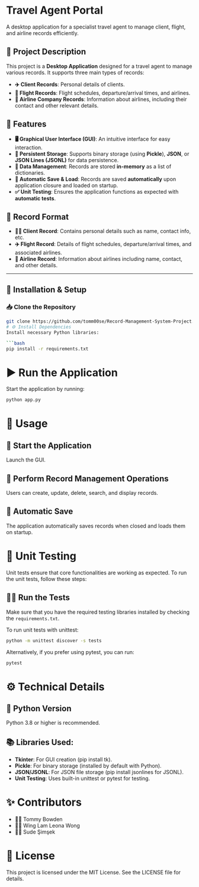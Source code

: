 # Travel Agent Portal

A desktop application for a specialist travel agent to manage client, flight, and airline records efficiently.

## 📌 Project Description

This project is a **Desktop Application** designed for a travel agent to manage various records. It supports three main types of records:

- **✈️ Client Records**: Personal details of clients.  
- **🛫 Flight Records**: Flight schedules, departure/arrival times, and airlines.  
- **🏢 Airline Company Records**: Information about airlines, including their contact and other relevant details.  

## 🚀 Features

- **🖥️ Graphical User Interface (GUI)**: An intuitive interface for easy interaction.  
- **💾 Persistent Storage**: Supports binary storage (using **Pickle**), **JSON**, or **JSON Lines (JSONL)** for data persistence.  
- **📂 Data Management**: Records are stored **in-memory** as a list of dictionaries.  
- **🔄 Automatic Save & Load**: Records are saved **automatically** upon application closure and loaded on startup.  
- **✅ Unit Testing**: Ensures the application functions as expected with **automatic tests**.  

## 📑 Record Format

- **🧑‍💼 Client Record**: Contains personal details such as name, contact info, etc.  
- **✈️ Flight Record**: Details of flight schedules, departure/arrival times, and associated airlines.  
- **🏢 Airline Record**: Information about airlines including name, contact, and other details.  

---

## 🔧 Installation & Setup  

### 📥 Clone the Repository  
```bash
git clone https://github.com/tomm00se/Record-Management-System-Project.git
# ⚙️ Install Dependencies
Install necessary Python libraries:

```bash
pip install -r requirements.txt
```

# ▶️ Run the Application
Start the application by running:

```bash
python app.py
```

# 📌 Usage

## 🚀 Start the Application
Launch the GUI.

## 📂 Perform Record Management Operations
Users can create, update, delete, search, and display records.

## 💾 Automatic Save
The application automatically saves records when closed and loads them on startup.

# 🧪 Unit Testing
Unit tests ensure that core functionalities are working as expected. To run the unit tests, follow these steps:

## 🏃‍♂️ Run the Tests
Make sure that you have the required testing libraries installed by checking the `requirements.txt`.

To run unit tests with unittest:

```bash
python -m unittest discover -s tests
```

Alternatively, if you prefer using pytest, you can run:

```bash
pytest
```

# ⚙️ Technical Details

## 🐍 Python Version
Python 3.8 or higher is recommended.

## 📚 Libraries Used:
- **Tkinter**: For GUI creation (pip install tk).
- **Pickle**: For binary storage (installed by default with Python).
- **JSON/JSONL**: For JSON file storage (pip install jsonlines for JSONL).
- **Unit Testing**: Uses built-in unittest or pytest for testing.

# ✨ Contributors
- 👨‍💻 Tommy Bowden
- 👩‍💻 Wing Lam Leona Wong
- 👩‍💻 Sude Şimşek

# 📜 License
This project is licensed under the MIT License. See the LICENSE file for details.

